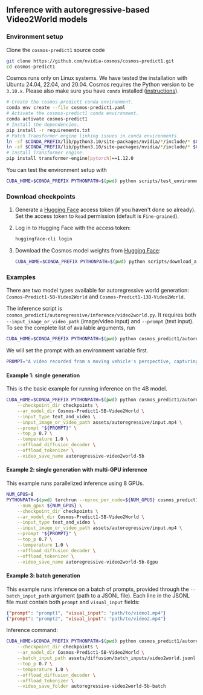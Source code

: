 ## Inference with autoregressive-based Video2World models

### Environment setup

Clone the `cosmos-predict1` source code
```bash
git clone https://github.com/nvidia-cosmos/cosmos-predict1.git
cd cosmos-predict1
```

Cosmos runs only on Linux systems. We have tested the installation with Ubuntu 24.04, 22.04, and 20.04.
Cosmos requires the Python version to be `3.10.x`. Please also make sure you have `conda` installed ([instructions](https://docs.conda.io/projects/conda/en/latest/user-guide/install/index.html)).

```bash
# Create the cosmos-predict1 conda environment.
conda env create --file cosmos-predict1.yaml
# Activate the cosmos-predict1 conda environment.
conda activate cosmos-predict1
# Install the dependencies.
pip install -r requirements.txt
# Patch Transformer engine linking issues in conda environments.
ln -sf $CONDA_PREFIX/lib/python3.10/site-packages/nvidia/*/include/* $CONDA_PREFIX/include/
ln -sf $CONDA_PREFIX/lib/python3.10/site-packages/nvidia/*/include/* $CONDA_PREFIX/include/python3.10
# Install Transformer engine.
pip install transformer-engine[pytorch]==1.12.0
```

You can test the environment setup with
```bash
CUDA_HOME=$CONDA_PREFIX PYTHONPATH=$(pwd) python scripts/test_environment.py
```

### Download checkpoints

1. Generate a [Hugging Face](https://huggingface.co/settings/tokens) access token (if you haven't done so already). Set the access token to `Read` permission (default is `Fine-grained`).

2. Log in to Hugging Face with the access token:
   ```bash
   huggingface-cli login
   ```

3. Download the Cosmos model weights from [Hugging Face](https://huggingface.co/collections/nvidia/cosmos-predict1-67c9d1b97678dbf7669c89a7):
   ```bash
   CUDA_HOME=$CONDA_PREFIX PYTHONPATH=$(pwd) python scripts/download_autoregressive_checkpoints.py --model_sizes 5B 13B
   ```

### Examples
There are two model types available for autoregressive world generation: `Cosmos-Predict1-5B-Video2World` and `Cosmos-Predict1-13B-Video2World`.

The inference script is `cosmos_predict1/autoregressive/inference/video2world.py`.
It requires both `--input_image_or_video_path` (image/video input) and `--prompt` (text input).
To see the complete list of available arguments, run
```bash
CUDA_HOME=$CONDA_PREFIX PYTHONPATH=$(pwd) python cosmos_predict1/autoregressive/inference/video2world.py --help
```

We will set the prompt with an environment variable first.
```bash
PROMPT="A video recorded from a moving vehicle's perspective, capturing roads, buildings, landscapes, and changing weather and lighting conditions."
```

#### Example 1: single generation
This is the basic example for running inference on the 4B model.
```bash
CUDA_HOME=$CONDA_PREFIX PYTHONPATH=$(pwd) python cosmos_predict1/autoregressive/inference/video2world.py \
    --checkpoint_dir checkpoints \
    --ar_model_dir Cosmos-Predict1-5B-Video2World \
    --input_type text_and_video \
    --input_image_or_video_path assets/autoregressive/input.mp4 \
    --prompt "${PROMPT}" \
    --top_p 0.7 \
    --temperature 1.0 \
    --offload_diffusion_decoder \
    --offload_tokenizer \
    --video_save_name autoregressive-video2world-5b
```

#### Example 2: single generation with multi-GPU inference
This example runs parallelized inference using 8 GPUs.
```bash
NUM_GPUS=8
PYTHONPATH=$(pwd) torchrun --nproc_per_node=${NUM_GPUS} cosmos_predict1/autoregressive/inference/video2world.py \
    --num_gpus ${NUM_GPUS} \
    --checkpoint_dir checkpoints \
    --ar_model_dir Cosmos-Predict1-5B-Video2World \
    --input_type text_and_video \
    --input_image_or_video_path assets/autoregressive/input.mp4 \
    --prompt "${PROMPT}" \
    --top_p 0.7 \
    --temperature 1.0 \
    --offload_diffusion_decoder \
    --offload_tokenizer \
    --video_save_name autoregressive-video2world-5b-8gpu
```

#### Example 3: batch generation
This example runs inference on a batch of prompts, provided through the `--batch_input_path` argument (path to a JSONL file).
Each line in the JSONL file must contain both `prompt` and `visual_input` fields:
```json
{"prompt": "prompt1", "visual_input": "path/to/video1.mp4"}
{"prompt": "prompt2", "visual_input": "path/to/video2.mp4"}
```
Inference command:
```bash
CUDA_HOME=$CONDA_PREFIX PYTHONPATH=$(pwd) python cosmos_predict1/autoregressive/inference/video2world.py \
    --checkpoint_dir checkpoints \
    --ar_model_dir Cosmos-Predict1-5B-Video2World \
    --batch_input_path assets/diffusion/batch_inputs/video2world.jsonl \
    --top_p 0.7 \
    --temperature 1.0 \
    --offload_diffusion_decoder \
    --offload_tokenizer \
    --video_save_folder autoregressive-video2world-5b-batch
```
